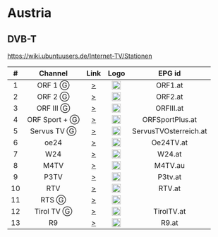 <h1>Austria</h1>

<h2>DVB-T</h2>

https://wiki.ubuntuusers.de/Internet-TV/Stationen

| #   | Channel        | Link  | Logo | EPG id |
|:---:|:--------------:|:-----:|:----:|:------:|
| 1   | ORF 1 Ⓖ  | [>](https://orf1.mdn.ors.at/out/u/orf1/q8c/manifest.m3u8) | <img height="20" src="https://i.imgur.com/ft2LuRl.jpg"/> | ORF1.at |
| 2   | ORF 2  Ⓖ       | [>](https://orf2.mdn.ors.at/out/u/orf2/q8c/manifest.m3u8) | <img height="20" src="https://i.imgur.com/yPVDaXv.png"/> | ORF2.at |
| 3   | ORF III   Ⓖ     | [>](https://orf3.mdn.ors.at/out/u/orf3/q8c/manifest.m3u8) | <img height="20" src="https://i.imgur.com/6BuiUE7.png"/> | ORFIII.at |
| 4   | ORF Sport +  Ⓖ      | [>](https://orfs.mdn.ors.at/out/u/orfs/q8c/manifest.m3u8) | <img height="20" src="https://i.imgur.com/MVNZ4gf.png"/> | ORFSportPlus.at |
| 5   | Servus TV    Ⓖ     | [>](https://rbmn-live.akamaized.net/hls/live/2002825/geoSTVATweb/master.m3u8) | <img height="20" src="https://i.imgur.com/zDWhSxq.png"/> | ServusTVOsterreich.at |
| 6   | oe24     | [>](https://varoe24live.sf.apa.at/oe24-live1/oe24.smil/chunklist_b1900000.m3u8) | <img height="20" src="https://i.imgur.com/8UTkcPn.png"/> | Oe24TV.at |
| 7   | W24      | [>](https://ms01.w24.at/W24/smil:liveevent.smil/playlist.m3u8) | <img height="20" src="https://i.imgur.com/PGb4wYw.png"/> | W24.at |
| 8   | M4TV      | [>](https://5a32c05065c79.streamlock.net/live/stream/playlist.m3u8) | <img height="20" src="https://i.imgur.com/HZohlNk.png"/> | M4TV.au |
| 9   | P3TV      | [>](http://p3-6.mov.at:1935/live/weekstream/playlist.m3u8) | <img height="20" src="https://i.imgur.com/1sPhZ57.png"/> | P3tv.at |
| 10   | RTV      | [>](http://iptv.rtv-ooe.at/stream.m3u8) | <img height="20" src="https://i.imgur.com/oD7GQxT.png"/> | RTV.at |
| 11   | RTS  Ⓖ    | [>](https://58b42f6c8c9bf.streamlock.net:8080/live/RTS2015/playlist.m3u8) | <img height="20" src="https://i.imgur.com/Bhv7lvy.png"/> |
| 12   | Tirol TV   Ⓖ   | [>](http://lb.hd-livestream.de:1935/live/TirolTV/playlist.m3u8) | <img height="20" src="https://i.imgur.com/1E7Nflo.jpg"/> | TirolTV.at |
| 13   | R9      | [>](https://ms01.w24.at/R9/smil:liveeventR9.smil/playlist.m3u8) | <img height="20" src="https://i.imgur.com/2fxVYsL.jpg"/> | R9.at |

